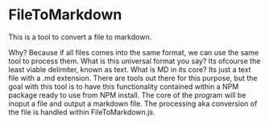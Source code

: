 FileToMarkdown
==============

This is a tool to convert a file to markdown.

Why? Because if all files comes into the same format, we can use the same tool to process them. What is this universal format you say? Its ofcourse the least viable delimiter, known as text. What is MD in its core? Its just a text file with a .md extension. There are tools out there for this purpose, but the goal with this tool is to have this functionality contained within a NPM package ready to use from NPM install. The core of the program will be inoput a file and output a markdown file. The processing aka conversion of the file is handled within FileToMarkdown.js.
